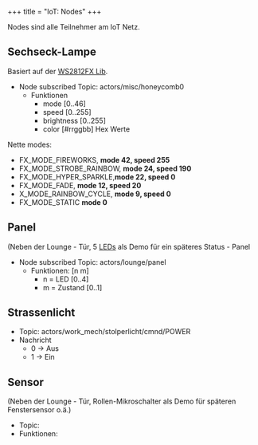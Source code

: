 +++
title = "IoT: Nodes"
+++

Nodes sind alle Teilnehmer am IoT Netz.

## Sechseck-Lampe

Basiert auf der [WS2812FX
Lib](https://github.com/kitesurfer1404/WS2812FX).

- Node subscribed Topic: actors/misc/honeycomb0
  - Funktionen
    - mode \[0..46\]
    - speed \[0..255\]
    - brightness \[0..255\]
    - color \[#rrggbb\] Hex Werte

Nette modes:

- FX_MODE_FIREWORKS, **mode 42, speed 255**
- FX_MODE_STROBE_RAINBOW, **mode 24, speed 190**
- FX_MODE_HYPER_SPARKLE,**mode 22, speed 0**
- FX_MODE_FADE, **mode 12, speed 20**
- X_MODE_RAINBOW_CYCLE, **mode 9, speed 0**
- FX_MODE_STATIC **mode 0**

## Panel

(Neben der Lounge - Tür, 5 [LEDs](LEDs) als Demo für ein
späteres Status - Panel

- Node subscribed Topic: actors/lounge/panel
  - Funktionen: \[n m\]
    - n = LED \[0..4\]
    - m = Zustand \[0..1\]

## Strassenlicht

- Topic: actors/work_mech/stolperlicht/cmnd/POWER
- Nachricht
  - 0 -\> Aus
  - 1 -\> Ein

## Sensor

(Neben der Lounge - Tür, Rollen-Mikroschalter als Demo für späteren
Fenstersensor o.ä.)

- Topic:
- Funktionen:
